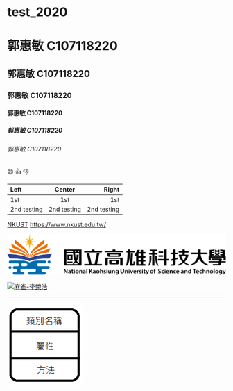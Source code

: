 # test_2020

# 郭惠敏 C107118220
## 郭惠敏 C107118220
### 郭惠敏 C107118220
#### 郭惠敏 C107118220
##### 郭惠敏 C107118220
###### 郭惠敏 C107118220

:smile: :+1: :-1:

|Left | Center | Right|
|:---- | :-----: |-----:|
|1st | 1st | 1st|
|2nd testing | 2nd testing | 2nd testing|

[NKUST](https://www.nkust.edu.tw/) <https://www.nkust.edu.tw/>

![NKUST](nkust.png)

[![麻雀-李榮浩](https://img.youtube.com/vi/2l4x_TvBKiw/0.jpg)](https://www.youtube.com/watch?v=2l4x_TvBKiw "麻雀-李榮浩")
***
![類別](未命名.png)
